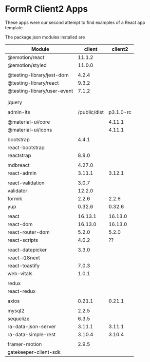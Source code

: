 # FormR Client2 Apps

  These apps were our second attempt to find examples of a React app template.

  The package.json modules installed are

| Module                           |client      |client2
|----------------------------------|------------|------------
|@emotion/react                    |11.1.2      |
|@emotion/styled                   |11.0.0      |
|                                  |            |
|@testing-library/jest-dom         |4.2.4       |
|@testing-library/react            |9.3.2       |
|@testing-library/user-event       |7.1.2       |
|                                  |            |
|                                  |            |
|jquery                            |            |
|                                  |            |
|admin-lte                         |/public/dist|p3.1.0-rc
|                                  |            |
|@material-ui/core                 |            |4.11.1
|@material-ui/icons                |            |4.11.1
|                                  |            |
|bootstrap                         |4.4.1       |
|react-bootstrap                   |            |
|reactstrap                        |8.9.0       |
|                                  |            |
|mdbreact                          |4.27.0      |
|react-admin                       |3.11.1      |3.12.1
|                                  |            |
|react-validation                  |3.0.7       |
|validator                         |12.2.0      |
|formik                            |2.2.6       |2.2.6
|yup                               |0.32.6      |0.32.6
|                                  |            |
|react                             |16.13.1     |16.13.0
|react-dom                         |16.13.0     |16.13.0
|react-router-dom                  |5.2.0       |5.2.0
|react-scripts                     |4.0.2       |??
|                                  |            |
|react-datepicker                  |3.3.0       |
|react-i18next                     |            |
|react-toastify                    |7.0.3       |
|web-vitals                        |1.0.1       |
|                                  |            |
|redux                             |            |
|react-redux                       |            |
|                                  |            |
|axios                             |0.21.1      |0.21.1
|                                  |            |
|mysql2                            |2.2.5       |
|sequelize                         |6.3.5       |
|ra-data-json-server               |3.11.1      |3.11.1
|ra-data-simple-rest               |3.10.4      |3.10.4
|                                  |            |
|framer-motion                     |2.9.5       |
|gatekeeper-client-sdk             |            |
